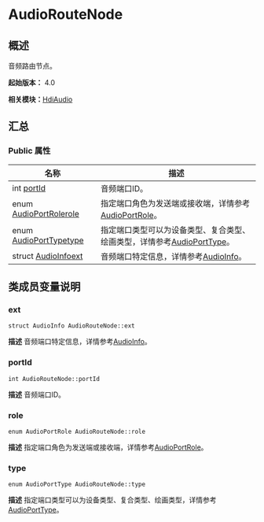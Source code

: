 # AudioRouteNode


## 概述

音频路由节点。

**起始版本：** 4.0

**相关模块：**[HdiAudio](_hdi_audio_v11.md)


## 汇总


### Public 属性

| 名称 | 描述 | 
| -------- | -------- |
| int [portId](#portid) | 音频端口ID。  | 
| enum [AudioPortRole](_hdi_audio_v11.md#audioportrole)[role](#role) | 指定端口角色为发送端或接收端，详情参考[AudioPortRole](_hdi_audio_v11.md#audioportrole)。  | 
| enum [AudioPortType](_hdi_audio_v11.md#audioporttype)[type](#type) | 指定端口类型可以为设备类型、复合类型、绘画类型，详情参考[AudioPortType](_hdi_audio_v11.md#audioporttype)。  | 
| struct [AudioInfo](_audio_info_v10.md)[ext](#ext) | 音频端口特定信息，详情参考[AudioInfo](_audio_info_v10.md)。  | 


## 类成员变量说明


### ext

```
struct AudioInfo AudioRouteNode::ext
```
**描述**
音频端口特定信息，详情参考[AudioInfo](_audio_info_v10.md)。


### portId

```
int AudioRouteNode::portId
```
**描述**
音频端口ID。


### role

```
enum AudioPortRole AudioRouteNode::role
```
**描述**
指定端口角色为发送端或接收端，详情参考[AudioPortRole](_hdi_audio_v11.md#audioportrole)。


### type

```
enum AudioPortType AudioRouteNode::type
```
**描述**
指定端口类型可以为设备类型、复合类型、绘画类型，详情参考[AudioPortType](_hdi_audio_v11.md#audioporttype)。
